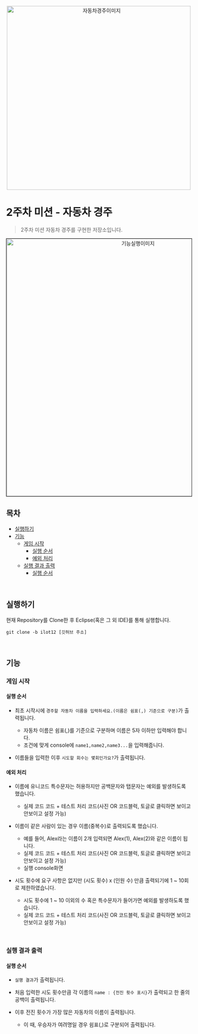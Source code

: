 <p align="center">
    <img src="./.png" alt="자동차경주이미지" width="500px">
</p>

# 2주차 미션 - 자동차 경주
> 2주차 미션 자동차 경주를 구현한 저장소입니다.

<div style="text-align:center;">
    <img src="./Application.gif" alt="기능실행이미지" width="700px" style="border: 1px solid #000;">
</div>

## 목차
 - [실행하기](#실행하기)
 - [기능](#기능)
	- [게임 시작](#게임-시작)
		- [실행 순서](#실행-순서)
		- [예외 처리](#예외-처리)
	- [실행 결과 출력](#실행-결과-출력)
		- [실행 순서](#실행-순서)

<br>

## 실행하기
현재 Repository를 Clone한 후 Eclipse(혹은 그 외 IDE)를 통해 실행합니다.
```git
git clone -b ilot12 [깃허브 주소]
```
<br>

## 기능

### 게임 시작

#### 실행 순서
- 최초 시작시에 `경주할 자동차 이름을 입력하세요.(이름은 쉼표(,) 기준으로 구분)`가 출력됩니다.
	- 자동차 이름은 쉼표(,)를 기준으로 구분하며 이름은 5자 이하만 입력해야 합니다.
	- 조건에 맞게 console에 `name1,name2,name3...`을 입력해줍니다.

- 이름들을 입력한 이후 `시도할 회수는 몇회인가요?`가 출력됩니다.

#### 예외 처리
- 이름에 유니코드 특수문자는 허용하지만 공백문자와 탭문자는 예외를 발생하도록 했습니다.
	- 실제 코드 코드 + 테스트 처리 코드(사진 OR 코드블럭, 토글로 클릭하면 보이고 안보이고 설정 가능)

- 이름이 같은 사람이 있는 경우 이름(중복수)로 출력되도록 했습니다.
	- 예를 들어, Alex라는 이름이 2개 입력되면 Alex(1), Alex(2)와 같은 이름이 됩니다.
	- 실제 코드 코드 + 테스트 처리 코드(사진 OR 코드블럭, 토글로 클릭하면 보이고 안보이고 설정 가능)
	- 실행 console화면


- 시도 횟수에 요구 사항은 없지만 (시도 횟수) x (인원 수) 만큼 출력되기에 1 ~ 10회로 제한하였습니다.
	- 시도 횟수에 1 ~ 10 이외의 수 혹은 특수문자가 들어가면 예외를 발생하도록 했습니다.
	- 실제 코드 코드 + 테스트 처리 코드(사진 OR 코드블럭, 토글로 클릭하면 보이고 안보이고 설정 가능)
<br>

### 실행 결과 출력

#### 실행 순서
- `실행 결과`가 출력됩니다.

- 처음 입력한 시도 횟수만큼 각 이름의 `name : {전진 횟수 표시}`가 출력되고 한 줄의 공백이 출력됩니다.

- 이후 전진 횟수가 가장 많은 자동차의 이름이 출력됩니다.
	- 이 때, 우승자가 여려명일 경우 쉼표(,)로 구분되어 출력됩니다.






